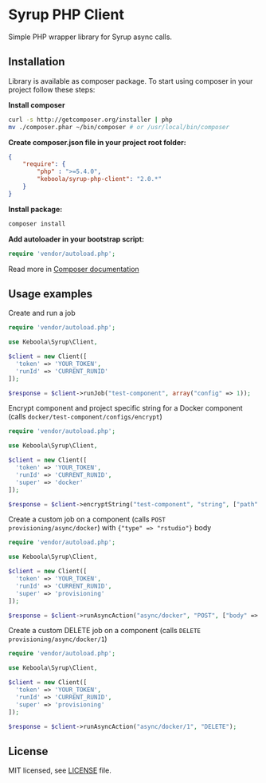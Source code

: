# Syrup PHP Client

Simple PHP wrapper library for Syrup async calls.

## Installation

Library is available as composer package.
To start using composer in your project follow these steps:

**Install composer**

```bash
curl -s http://getcomposer.org/installer | php
mv ./composer.phar ~/bin/composer # or /usr/local/bin/composer
```

**Create composer.json file in your project root folder:**
```json
{
    "require": {
        "php" : ">=5.4.0",
        "keboola/syrup-php-client": "2.0.*"
    }
}
```

**Install package:**

```bash
composer install
```

**Add autoloader in your bootstrap script:**

```php
require 'vendor/autoload.php';
```

Read more in [Composer documentation](http://getcomposer.org/doc/01-basic-usage.md)

## Usage examples

Create and run a job

```php
require 'vendor/autoload.php';

use Keboola\Syrup\Client,

$client = new Client([
  'token' => 'YOUR_TOKEN',
  'runId' => 'CURRENT_RUNID'
]);

$response = $client->runJob("test-component", array("config" => 1));
```

Encrypt component and project specific string for a Docker component (calls `docker/test-component/configs/encrypt`)

```php
require 'vendor/autoload.php';

use Keboola\Syrup\Client,

$client = new Client([
  'token' => 'YOUR_TOKEN',
  'runId' => 'CURRENT_RUNID',
  'super' => 'docker'
]);

$response = $client->encryptString("test-component", "string", ["path" => "configs"]);
```

Create a custom job on a component (calls `POST provisioning/async/docker`) with `{"type" => "rstudio"}` body

```php
require 'vendor/autoload.php';

use Keboola\Syrup\Client,

$client = new Client([
  'token' => 'YOUR_TOKEN',
  'runId' => 'CURRENT_RUNID',
  'super' => 'provisioning'
]);

$response = $client->runAsyncAction("async/docker", "POST", ["body" => ["type" => "rstudio"]]);
```

Create a custom DELETE job on a component (calls `DELETE provisioning/async/docker/1`)
                                         
```php
require 'vendor/autoload.php';

use Keboola\Syrup\Client,

$client = new Client([
  'token' => 'YOUR_TOKEN',
  'runId' => 'CURRENT_RUNID',
  'super' => 'provisioning'
]);

$response = $client->runAsyncAction("async/docker/1", "DELETE");
```

## License

MIT licensed, see [LICENSE](./LICENSE) file.
